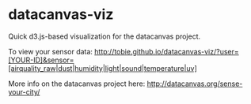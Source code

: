 # datacanvas-viz

Quick d3.js-based visualization for the datacanvas project.

To view your sensor data: http://tobie.github.io/datacanvas-viz/?user=[YOUR-ID]&sensor=[airquality_raw|dust|humidity|light|sound|temperature|uv]

More info on the datacanvas project here: http://datacanvas.org/sense-your-city/
